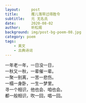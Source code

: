 ```yaml
---
layout:     post
title:      雁儿落带过得胜令
subtitle:   元 无名氏
date:       2020-08-02
author:     听松阁
background: img/post-bg-poem-08.jpg
category: poem
tags:
    - 美文
    - 古典诗词
---
```


一年老一年，一日没一日，<br>
一秋又一秋，一辈催一辈。<br>
一聚一别离，一苦一悲伤。<br>
一榻一身卧，一生一梦里。<br>
寻一个相识，他也会、咱也会。<br>
都一般相识，吹一回，唱一回。<br>

